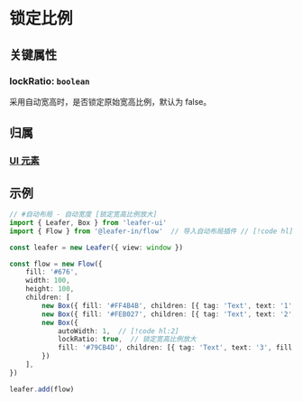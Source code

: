 <script setup>
import Case from '/component/Case.vue'
</script>

# 锁定比例

## 关键属性

### lockRatio: `boolean`

采用自动宽高时，是否锁定原始宽高比例，默认为 false。

## 归属

### [UI 元素](/reference/display/UI.md)

## 示例

```ts
// #自动布局 - 自动宽度 [锁定宽高比例放大]
import { Leafer, Box } from 'leafer-ui'
import { Flow } from '@leafer-in/flow'  // 导入自动布局插件 // [!code hl] 

const leafer = new Leafer({ view: window })

const flow = new Flow({
    fill: '#676',
    width: 100,
    height: 100,
    children: [
        new Box({ fill: '#FF4B4B', children: [{ tag: 'Text', text: '1', fill: 'white', textAlign: 'center', verticalAlign: 'middle', width: 25, height: 20 }] }),
        new Box({ fill: '#FEB027', children: [{ tag: 'Text', text: '2', fill: 'white', textAlign: 'center', verticalAlign: 'middle', width: 25, height: 40 }] }),
        new Box({
            autoWidth: 1,  // [!code hl:2]
            lockRatio: true,  // 锁定宽高比例放大
            fill: '#79CB4D', children: [{ tag: 'Text', text: '3', fill: 'white', textAlign: 'center', verticalAlign: 'middle', width: 25, height: 30 }]
        })
    ],
})

leafer.add(flow)
```
